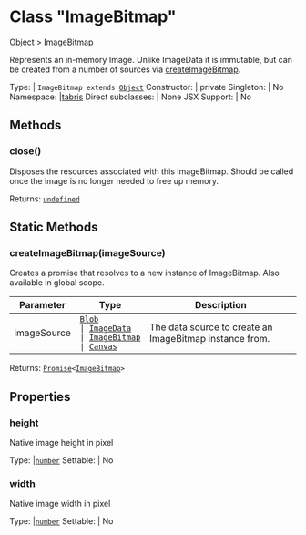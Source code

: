 ---
---
# Class "ImageBitmap"

<a href="https://developer.mozilla.org/en-US/docs/Web/JavaScript/Reference/Global_Objects/Object" title="View &quot;Object&quot; on MDN">Object</a> > <a href="#" >ImageBitmap</a>

Represents an in-memory Image. Unlike ImageData it is immutable, but can be created from a number of sources via [createImageBitmap](#createimagebitmapimagesource).


Type: | <code style="white-space: nowrap">ImageBitmap extends <a href="https://developer.mozilla.org/en-US/docs/Web/JavaScript/Reference/Global_Objects/Object" title="View &quot;Object&quot; on MDN">Object</a></code>
Constructor: | private
Singleton: | No
Namespace: |<a href="../modules.html#startup" >tabris</a>
Direct subclasses: | None
JSX Support: | No


## Methods

### close()



Disposes the resources associated with this ImageBitmap. Should be called once the image is no longer needed to free up memory.

Returns: <code style="white-space: nowrap"><a href="https://developer.mozilla.org/en-US/docs/Web/JavaScript/Data_structures#Undefined_type" title="View &quot;undefined&quot; on MDN">undefined</a></code>

## Static Methods

### createImageBitmap(imageSource)



Creates a promise that resolves to a new instance of ImageBitmap. Also available in global scope.


Parameter|Type|Description
-|-|-
imageSource | <code style="white-space: nowrap"><a href="Blob.html" title="Blob Class Reference">Blob</a><br/> &#124; <a href="../types.html#imagedata" title="ImageData Type Reference">ImageData</a><br/> &#124; <a href="#" >ImageBitmap</a><br/> &#124; <a href="Canvas.html" title="Canvas Class Reference">Canvas</a></code> | The data source to create an ImageBitmap instance from.


Returns: <code style="white-space: nowrap"><a href="https://developer.mozilla.org/en-US/docs/Web/JavaScript/Reference/Global_Objects/Promise" title="View &quot;Promise&quot; on MDN">Promise</a>&lt;<a href="#" >ImageBitmap</a>&gt;</code>


## Properties

### height


Native image height in pixel

Type: |<code style="white-space: nowrap"><a href="https://developer.mozilla.org/en-US/docs/Web/JavaScript/Data_structures#Number_type" title="View &quot;number&quot; on MDN">number</a></code>
Settable: | No




### width


Native image width in pixel

Type: |<code style="white-space: nowrap"><a href="https://developer.mozilla.org/en-US/docs/Web/JavaScript/Data_structures#Number_type" title="View &quot;number&quot; on MDN">number</a></code>
Settable: | No




